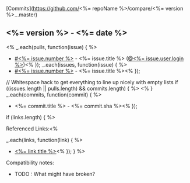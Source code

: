 
[Commits](https://github.com/<%= repoName %>/compare/<%= version %>...master)

## <%= version %> - <%= date %>
<%
_.each(pulls, function(issue) { %>
- [#<%= issue.number %>](<%= issue.html_url %>) - <%= issue.title %> ([@<%= issue.user.login %>](<%= issue.user.url %>))<%
}); 
_.each(issues, function(issue) { %>
- [#<%= issue.number %>](<%= issue.html_url %>) - <%= issue.title %><%
});

// Whitespace hack to get everything to line up nicely with empty lists
if ((issues.length || pulls.length) && commits.length) { %>
<%
}
_.each(commits, function(commit) { %>
- <%= commit.title %> - <%= commit.sha %><%
});

if (links.length) {
%>

Referenced Links:<%

_.each(links, function(link) { %>
- [<%= link.title %>](<%= link.url %>)<%
});
} %>

Compatibility notes:
- TODO : What might have broken?
